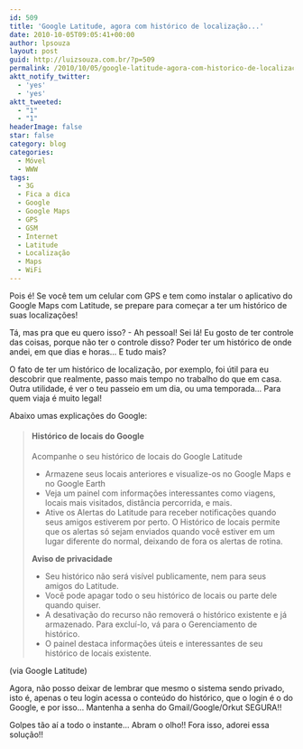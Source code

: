 ```yaml
---
id: 509
title: 'Google Latitude, agora com histórico de localização...'
date: 2010-10-05T09:05:41+00:00
author: lpsouza
layout: post
guid: http://luizsouza.com.br/?p=509
permalink: /2010/10/05/google-latitude-agora-com-historico-de-localizacao/
aktt_notify_twitter:
  - 'yes'
  - 'yes'
aktt_tweeted:
  - "1"
  - "1"
headerImage: false
star: false
category: blog
categories:
  - Móvel
  - WWW
tags:
  - 3G
  - Fica a dica
  - Google
  - Google Maps
  - GPS
  - GSM
  - Internet
  - Latitude
  - Localização
  - Maps
  - WiFi
---
```

Pois é! Se você tem um celular com GPS e tem como instalar o aplicativo do Google Maps com Latitude, se prepare para começar a ter um histórico de suas localizações!

Tá, mas pra que eu quero isso? - Ah pessoal! Sei lá! Eu gosto de ter controle das coisas, porque não ter o controle disso? Poder ter um histórico de onde andei, em que dias e horas... E tudo mais?

O fato de ter um histórico de localização, por exemplo, foi útil para eu descobrir que realmente, passo mais tempo no trabalho do que em casa. Outra utilidade, é ver o teu passeio em um dia, ou uma temporada... Para quem viaja é muito legal!

Abaixo umas explicações do Google:

> #### Histórico de locais do Google
>
> Acompanhe o seu histórico de locais do Google Latitude
>
> - Armazene seus locais anteriores e visualize-os no Google Maps e no Google Earth
> - Veja um painel com informações interessantes como viagens, locais mais visitados, distância percorrida, e mais.
> - Ative os Alertas do Latitude para receber notificações quando seus amigos estiverem por perto. O Histórico de locais permite que os alertas só sejam enviados quando você estiver em um lugar diferente do normal, deixando de fora os alertas de rotina.
>
> **Aviso de privacidade**
>
> - Seu histórico não será visível publicamente, nem para seus amigos do Latitude.
> - Você pode apagar todo o seu histórico de locais ou parte dele quando quiser.
> - A desativação do recurso não removerá o histórico existente e já armazenado. Para excluí-lo, vá para o Gerenciamento de histórico.
> - O painel destaca informações úteis e interessantes de seu histórico de locais existente.

(via Google Latitude)

Agora, não posso deixar de lembrar que mesmo o sistema sendo privado, isto é, apenas o teu login acessa o conteúdo do histórico, que o login é o do Google, e por isso... Mantenha a senha do Gmail/Google/Orkut SEGURA!!

Golpes tão aí a todo o instante... Abram o olho!! Fora isso, adorei essa solução!!
